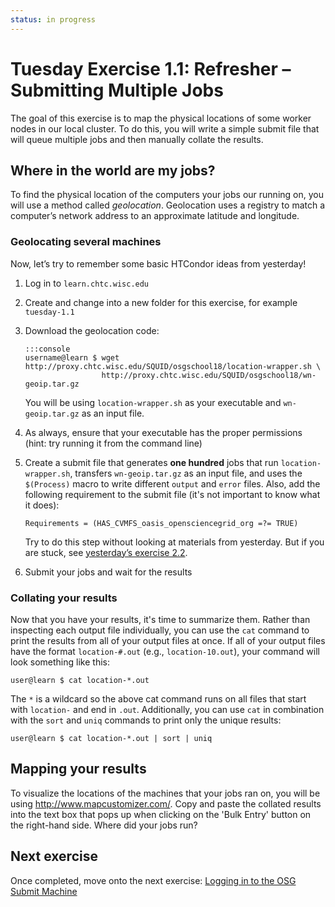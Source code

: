 ```yaml
---
status: in progress
---
```


Tuesday Exercise 1.1: Refresher – Submitting Multiple Jobs
==========================================================

The goal of this exercise is to map the physical locations of some worker nodes in our local cluster.
To do this, you will write a simple submit file that will queue multiple jobs and then manually collate the results.

Where in the world are my jobs?
-------------------------------

To find the physical location of the computers your jobs our running on, you will use a method called *geolocation*.
Geolocation uses a registry to match a computer’s network address to an approximate latitude and longitude.

### Geolocating several machines

Now, let’s try to remember some basic HTCondor ideas from yesterday!

1.  Log in to `learn.chtc.wisc.edu`
1.  Create and change into a new folder for this exercise, for example `tuesday-1.1`
1.  Download the geolocation code:

        :::console
        username@learn $ wget http://proxy.chtc.wisc.edu/SQUID/osgschool18/location-wrapper.sh \
                         http://proxy.chtc.wisc.edu/SQUID/osgschool18/wn-geoip.tar.gz

    You will be using `location-wrapper.sh` as your executable and `wn-geoip.tar.gz` as an input file.

1.  As always, ensure that your executable has the proper permissions (hint: try running it from the command line)
1.  Create a submit file that generates **one hundred** jobs that run `location-wrapper.sh`, transfers `wn-geoip.tar.gz`
    as an input file, and uses the `$(Process)` macro to write different `output` and `error` files.
    Also, add the following requirement to the submit file (it's not important to know what it does):

        Requirements = (HAS_CVMFS_oasis_opensciencegrid_org =?= TRUE)

    Try to do this step without looking at materials from yesterday.
    But if you are stuck, see [yesterday’s exercise 2.2](/materials/day1/part2-ex2-queue-n.md).

1.  Submit your jobs and wait for the results

### Collating your results

Now that you have your results, it's time to summarize them.
Rather than inspecting each output file individually, you can use the `cat` command to print the results from all of
your output files at once.
If all of your output files have the format `location-#.out` (e.g., `location-10.out`), your command will look something
like this:

``` console
user@learn $ cat location-*.out
```

The `*` is a wildcard so the above cat command runs on all files that start with `location-` and end in `.out`.
Additionally, you can use `cat` in combination with the `sort` and `uniq` commands to print only the unique results:

``` console
user@learn $ cat location-*.out | sort | uniq
```

Mapping your results
--------------------

To visualize the locations of the machines that your jobs ran on, you will be using <http://www.mapcustomizer.com/>.
Copy and paste the collated results into the text box that pops up when clicking on the 'Bulk Entry' button on the
right-hand side.
Where did your jobs run?

Next exercise
-------------

Once completed, move onto the next exercise: [Logging in to the OSG Submit Machine](/materials/day2/part1-ex2-login-scp.md)


